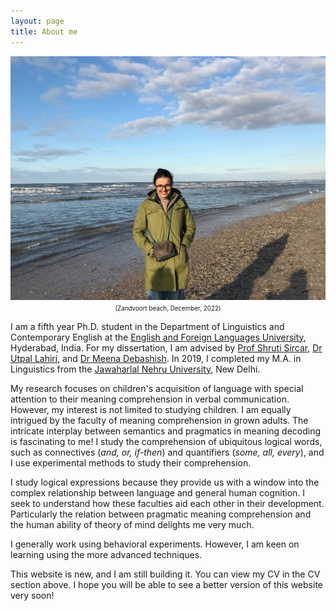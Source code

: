 ```yaml
---
layout: page
title: About me
---
```

<html>
  <body>
    <img width="505" height="390" src="/Profile_DP.jpg" alt="My Image">
    <figcaption align = "center"><span style="font-size:0.7em;">(Zandvoort beach, December, 2022)</span></figcaption>
  </body>
</html> 

I am a fifth year Ph.D. student in the Department of Linguistics and Contemporary English at the [English and Foreign Languages University](http://www.efluniversity.ac.in/), Hyderabad, India. For my dissertation, I am advised by [Prof Shruti Sircar](https://scholar.google.com/citations?user=qYLLngoAAAAJ&hl=en), [Dr Utpal Lahiri](https://scholar.google.co.in/citations?user=xowc0GUAAAAJ&hl=en), and [Dr Meena Debashish](https://www.efluniversity.ac.in/Dr.MeenaC.Debashish.php). In 2019, I completed my M.A. in Linguistics from the [Jawaharlal Nehru University](https://www.jnu.ac.in/main/), New Delhi. 

My research focuses on children's acquisition of language with special attention to their meaning comprehension in verbal communication. However, my interest is not limited to studying children. I am equally intrigued by the faculty of meaning comprehension in grown adults. The intricate interplay between semantics and pragmatics in meaning decoding is fascinating to me! I study the comprehension of ubiquitous logical words, such as connectives (_and, or, if-then_) and quantifiers (_some, all, every_), and I use experimental methods to study their comprehension. 

I study logical expressions because they provide us with a window into the complex relationship between language and general human cognition. I seek to understand how these faculties aid each other in their development. Particularly the relation between pragmatic meaning comprehension and the human ability of theory of mind delights me very much. 

I generally work using behavioral experiments. However, I am keen on learning using the more advanced techniques.  

This website is new, and I am still building it. You can view my CV in the CV section above. I hope you will be able to see a better version of this website very soon! 
